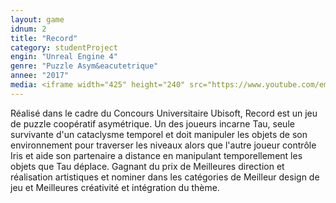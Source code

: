 ```yaml
---
layout:	game
idnum: 2
title: "Record"
category: studentProject
engin: "Unreal Engine 4"
genre: "Puzzle Asym&eacutetrique"
annee: "2017"
media: <iframe width="425" height="240" src="https://www.youtube.com/embed/2A_zOonVZKU" frameborder="0" allowfullscreen></iframe>
---
```

<div>
	<p>
		Réalisé dans le cadre du Concours Universitaire Ubisoft, Record est un jeu de puzzle coopératif asymétrique. 
		Un des joueurs incarne Tau, seule survivante d'un cataclysme temporel et doit manipuler les objets de son environnement pour traverser les niveaux alors que l'autre joueur contrôle Iris et aide son partenaire a distance en manipulant temporellement les objets que Tau déplace.
		Gagnant du prix de Meilleures direction et réalisation artistiques et nominer dans les catégories de Meilleur design de jeu et Meilleures créativité et intégration du thème.
	</p>
</div>